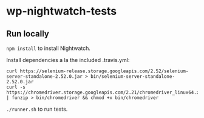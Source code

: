 # wp-nightwatch-tests

## Run locally

`npm install` to install Nightwatch.

Install dependencies a la the included .travis.yml:

```
curl https://selenium-release.storage.googleapis.com/2.52/selenium-server-standalone-2.52.0.jar > bin/selenium-server-standalone-2.52.0.jar
curl -s https://chromedriver.storage.googleapis.com/2.21/chromedriver_linux64.zip | funzip > bin/chromedriver && chmod +x bin/chromedriver
```

`./runner.sh` to run tests.
